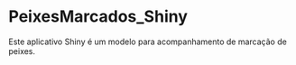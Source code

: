 # PeixesMarcados_Shiny
Este aplicativo Shiny é um modelo para acompanhamento de marcação de peixes.
